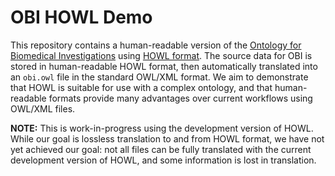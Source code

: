 # OBI HOWL Demo

This repository contains a human-readable version of the [Ontology for Biomedical Investigations](http://obi-ontology.org) using [HOWL format](http://humaneowl.com). The source data for OBI is stored in human-readable HOWL format, then automatically translated into an `obi.owl` file in the standard OWL/XML format. We aim to demonstrate that HOWL is suitable for use with a complex ontology, and that human-readable formats provide many advantages over current workflows using OWL/XML files.

**NOTE:** This is work-in-progress using the development version of HOWL. While our goal is lossless translation to and from HOWL format, we have not yet achieved our goal: not all files can be fully translated with the current development version of HOWL, and some information is lost in translation.
